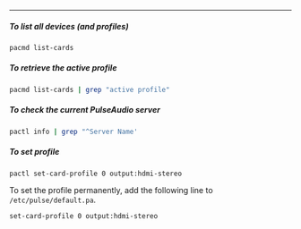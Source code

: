 
____
##### To list all devices (and profiles)

```sh
pacmd list-cards
```

##### To retrieve the active profile

```sh
pacmd list-cards | grep "active profile"
```

##### To check the current PulseAudio server

```sh
pactl info | grep "^Server Name'
```

##### To set profile

```sh
pactl set-card-profile 0 output:hdmi-stereo
```

To set the profile permanently, add the following line to
`/etc/pulse/default.pa`.

```sh
set-card-profile 0 output:hdmi-stereo
```
